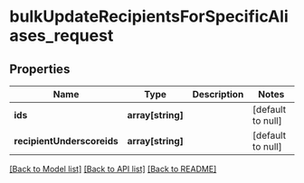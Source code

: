 # bulkUpdateRecipientsForSpecificAliases_request

## Properties
Name | Type | Description | Notes
------------ | ------------- | ------------- | -------------
**ids** | **array[string]** |  | [default to null]
**recipientUnderscoreids** | **array[string]** |  | [default to null]

[[Back to Model list]](../README.md#documentation-for-models) [[Back to API list]](../README.md#documentation-for-api-endpoints) [[Back to README]](../README.md)


